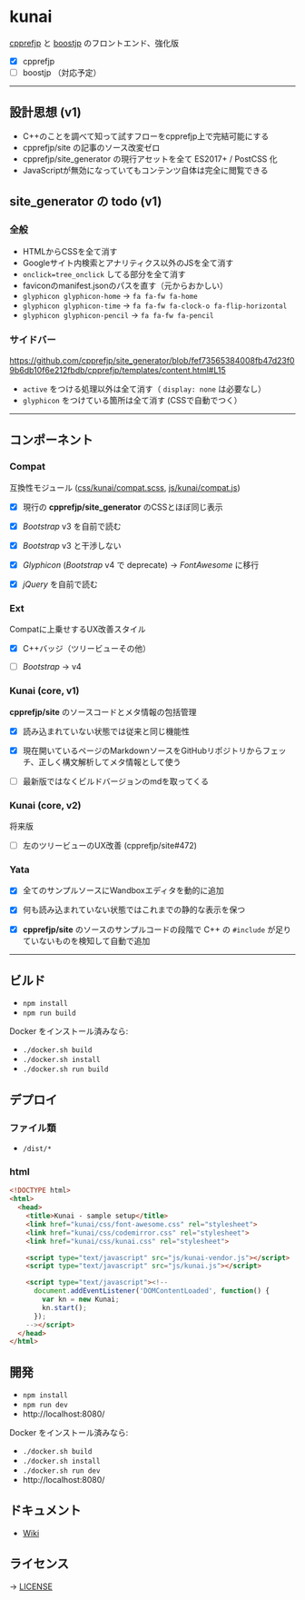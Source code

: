 # kunai

[cpprefjp](https://cpprefjp.github.io/) と [boostjp](https://boostjp.github.io/) のフロントエンド、強化版

- [x] cpprefjp
- [ ] boostjp （対応予定）

---


## 設計思想 (v1)

- C++のことを調べて知って試すフローをcpprefjp上で完結可能にする
- cpprefjp/site の記事のソース改変ゼロ
- cpprefjp/site_generator の現行アセットを全て ES2017+ / PostCSS 化
- JavaScriptが無効になっていてもコンテンツ自体は完全に閲覧できる


## site_generator の todo (v1)

### 全般
- HTMLからCSSを全て消す
- Googleサイト内検索とアナリティクス以外のJSを全て消す
- `onclick=tree_onclick` してる部分を全て消す
- faviconのmanifest.jsonのパスを直す（元からおかしい）
- `glyphicon glyphicon-home` -> `fa fa-fw fa-home`
- `glyphicon glyphicon-time` -> `fa fa-fw fa-clock-o fa-flip-horizontal`
- `glyphicon glyphicon-pencil` -> `fa fa-fw fa-pencil`


### サイドバー

https://github.com/cpprefjp/site_generator/blob/fef73565384008fb47d23f09b6db10f6e212fbdb/cpprefjp/templates/content.html#L15

- `active` をつける処理以外は全て消す（ `display: none` は必要なし）
- `glyphicon` をつけている箇所は全て消す (CSSで自動でつく）


---


## コンポーネント

### Compat

互換性モジュール ([css/kunai/compat.scss](css/kunai/compat.scss), [js/kunai/compat.js](js/kunai/compat.js))

- [x] 現行の __cpprefjp/site_generator__ のCSSとほぼ同じ表示
- [x] *Bootstrap* v3 を自前で読む
- [x] *Bootstrap* v3 と干渉しない
- [x] *Glyphicon* (*Bootstrap* v4 で deprecate) -> *FontAwesome* に移行
- [x] *jQuery* を自前で読む


### Ext

Compatに上乗せするUX改善スタイル

- [x] C++バッジ（ツリービューその他）
- [ ] *Bootstrap* -> v4



### Kunai (core, v1)

__cpprefjp/site__ のソースコードとメタ情報の包括管理

- [x] 読み込まれていない状態では従来と同じ機能性
- [x] 現在開いているページのMarkdownソースをGitHubリポジトリからフェッチ、正しく構文解析してメタ情報として使う
- [ ] 最新版ではなくビルドバージョンのmdを取ってくる


### Kunai (core, v2)

将来版

- [ ] 左のツリービューのUX改善 (cpprefjp/site#472)


### Yata

- [x] 全てのサンプルソースにWandboxエディタを動的に追加
- [x] 何も読み込まれていない状態ではこれまでの静的な表示を保つ
- [x] __cpprefjp/site__ のソースのサンプルコードの段階で C++ の `#include` が足りていないものを検知して自動で追加


---


## ビルド

- `npm install`
- `npm run build`

Docker をインストール済みなら:

- `./docker.sh build`
- `./docker.sh install`
- `./docker.sh run build`

## デプロイ

### ファイル類

- `/dist/*`

### html

```html
<!DOCTYPE html>
<html>
  <head>
    <title>Kunai - sample setup</title>
    <link href="kunai/css/font-awesome.css" rel="stylesheet">
    <link href="kunai/css/codemirror.css" rel="stylesheet">
    <link href="kunai/css/kunai.css" rel="stylesheet">

    <script type="text/javascript" src="js/kunai-vendor.js"></script>
    <script type="text/javascript" src="js/kunai.js"></script>

    <script type="text/javascript"><!--
      document.addEventListener('DOMContentLoaded', function() {
        var kn = new Kunai;
        kn.start();
      });
    --></script>
  </head>
</html>
```

## 開発

- `npm install`
- `npm run dev`
- http://localhost:8080/

Docker をインストール済みなら:

- `./docker.sh build`
- `./docker.sh install`
- `./docker.sh run dev`
- http://localhost:8080/

## ドキュメント

- [Wiki](https://github.com/cpprefjp/kunai/wiki)

## ライセンス

→ [LICENSE](LICENSE)

